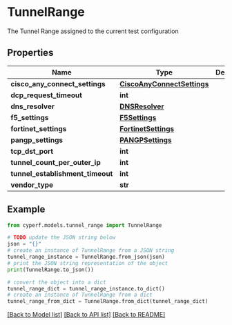 # TunnelRange

The Tunnel Range assigned to the current test configuration

## Properties

Name | Type | Description | Notes
------------ | ------------- | ------------- | -------------
**cisco_any_connect_settings** | [**CiscoAnyConnectSettings**](CiscoAnyConnectSettings.md) |  | [optional] 
**dcp_request_timeout** | **int** |  | [optional] 
**dns_resolver** | [**DNSResolver**](DNSResolver.md) |  | [optional] 
**f5_settings** | [**F5Settings**](F5Settings.md) |  | [optional] 
**fortinet_settings** | [**FortinetSettings**](FortinetSettings.md) |  | [optional] 
**pangp_settings** | [**PANGPSettings**](PANGPSettings.md) |  | [optional] 
**tcp_dst_port** | **int** |  | 
**tunnel_count_per_outer_ip** | **int** |  | 
**tunnel_establishment_timeout** | **int** |  | [optional] 
**vendor_type** | **str** |  | 

## Example

```python
from cyperf.models.tunnel_range import TunnelRange

# TODO update the JSON string below
json = "{}"
# create an instance of TunnelRange from a JSON string
tunnel_range_instance = TunnelRange.from_json(json)
# print the JSON string representation of the object
print(TunnelRange.to_json())

# convert the object into a dict
tunnel_range_dict = tunnel_range_instance.to_dict()
# create an instance of TunnelRange from a dict
tunnel_range_from_dict = TunnelRange.from_dict(tunnel_range_dict)
```
[[Back to Model list]](../README.md#documentation-for-models) [[Back to API list]](../README.md#documentation-for-api-endpoints) [[Back to README]](../README.md)



